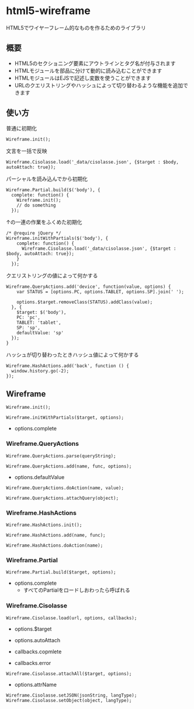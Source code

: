 html5-wireframe
===============

HTML5でワイヤーフレーム的なものを作るためのライブラリ

## 概要

- HTML5のセクショニング要素にアウトラインとタグ名が付与されます
- HTMLモジュールを部品に分けて動的に読み込むことができます
- HTMLモジュールはEJSで記述し変数を使うことができます
- URLのクエリストリングやハッシュによって切り替わるような機能を追加できます

## 使い方

普通に初期化

```
Wireframe.init();
```

文言を一括で反映

```
Wireframe.Cisolasse.load('_data/cisolasse.json', {$target : $body, autoAttach: true});
```

パーシャルを読み込んでから初期化

```
Wireframe.Partial.build($('body'), {
  complete: function() {
    Wireframe.init();
    // do something
  });
```

↑の一連の作業をふくめた初期化

```
/* @require jQuery */
Wireframe.initWithPartials($('body'), {
    complete: function() {
      Wireframe.Cisolasse.load('_data/cisolasse.json', {$target : $body, autoAttach: true});
    }
  });
```

クエリストリングの値によって何かする

```
Wireframe.QueryActions.add('device', function(value, options) {
    var STATUS = [options.PC, options.TABLET, options.SP].join(' ');

    options.$target.removeClass(STATUS).addClass(value);
  }, {
    $target: $('body'),
    PC: 'pc',
    TABLET: 'tablet',
    SP: 'sp',
    defaultValue: 'sp'
  });
}
```

ハッシュが切り替わったときハッシュ値によって何かする

```
Wireframe.HashActions.add('back', function () {
  window.history.go(-2);
});
```

## Wireframe

```
Wireframe.init();
```

```
Wireframe.initWithPartials($target, options);
```

- options.complete

### Wireframe.QueryActions

```
Wireframe.QueryActions.parse(queryString);
```

```
Wireframe.QueryActions.add(name, func, options);
```

- options.defaultValue

```
Wireframe.QueryActions.doAction(name, value);
```

```
Wireframe.QueryActions.attachQuery(object);
```

### Wireframe.HashActions

```
Wireframe.HashActions.init();
```

```
Wireframe.HashActions.add(name, func);
```

```
Wireframe.HashActions.doAction(name);
```

### Wireframe.Partial

```
Wireframe.Partial.build($target, options);
```

- options.complete
    - すべてのPartialをロードしおわったら呼ばれる

### Wireframe.Cisolasse

```
Wireframe.Cisolasse.load(url, options, callbacks);
```

- options.$target
- options.autoAttach

- callbacks.copmlete
- callbacks.error

```
Wireframe.Cisolasse.attachAll($target, options);
```

- options.attrName

```
Wireframe.Cisolasse.setJSON(jsonString, langType);
Wireframe.Cisolasse.setObject(object, langType);
```
